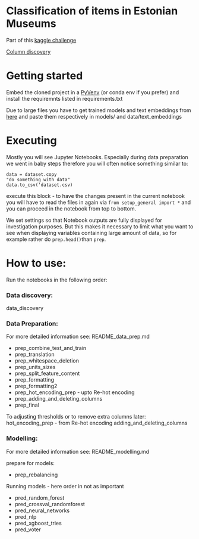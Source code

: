 # Classification of items in Estonian Museums
Part of this [kaggle challenge](https://www.kaggle.com/competitions/caps-in-museums-data-part-2)

[Column discovery](https://docs.google.com/spreadsheets/d/1E4Z6RELIxHR8ZOggO6AyRTGMs3EQOBxrMZo25ahPMXM/edit?usp=sharing)

# Getting started
Embed the cloned project in a [PyVenv](https://docs.python.org/3/library/venv.html) (or conda env if you prefer) and install the requiremnts listed in requirements.txt

Due to large files you have to get trained models and text embeddings from [here](https://drive.google.com/drive/folders/1ZKOynMoLZd0R_0Q8kB-AwELzFwo50atb?usp=sharing) and paste them respectively in models/ and data/text_embeddings


# Executing
Mostly you will see Jupyter Notebooks. Especially during data preparation we went in baby steps therefore you will often notice something similar to:

```
data = dataset.copy
"do something with data"
data.to_csv('dataset.csv)
```

execute this block - to have the changes present in the current notebook you will have to read the files in again via `from setup_general import *` and you can proceed in the notebook from top to bottom.

We set settings so that Notebook outputs are fully displayed for investigation purposes. But this makes it necessary to limit what you want to see when displaying variables containing large amount of data, so for example rather do `prep.head()`than `prep`.

# How to use:

Run the notebooks in the following order:

### Data discovery:

data_discovery

### Data Preparation:
For more detailed information see: README_data_prep.md

- prep_combine_test_and_train
- prep_translation
- prep_whitespace_deletion
- prep_units_sizes
- prep_split_feature_content
- prep_formatting
- prep_formatting2
- prep_hot_encoding_prep - upto Re-hot encoding 
- prep_adding_and_deleting_columns
- prep_final

To adjusting thresholds or to remove extra columns later:
hot_encoding_prep - from Re-hot encoding 
adding_and_deleting_columns


### Modelling: 
For more detailed information see: README_modelling.md

prepare for models:
- prep_rebalancing

Running models - here order in not as important 

- pred_random_forest
- pred_crossval_randomforest
- pred_neural_networks
- pred_nlp
- pred_xgboost_tries
- pred_voter
